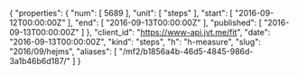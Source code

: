 {
  "properties": {
    "num": [
      5689
    ],
    "unit": [
      "steps"
    ],
    "start": [
      "2016-09-12T00:00:00Z"
    ],
    "end": [
      "2016-09-13T00:00:00Z"
    ],
    "published": [
      "2016-09-13T00:00:00Z"
    ]
  },
  "client_id": "https://www-api.jvt.me/fit",
  "date": "2016-09-13T00:00:00Z",
  "kind": "steps",
  "h": "h-measure",
  "slug": "2016/09/hejms",
  "aliases": [
    "/mf2/b1856a4b-46d5-4845-986d-3a1b46b6d187/"
  ]
}
